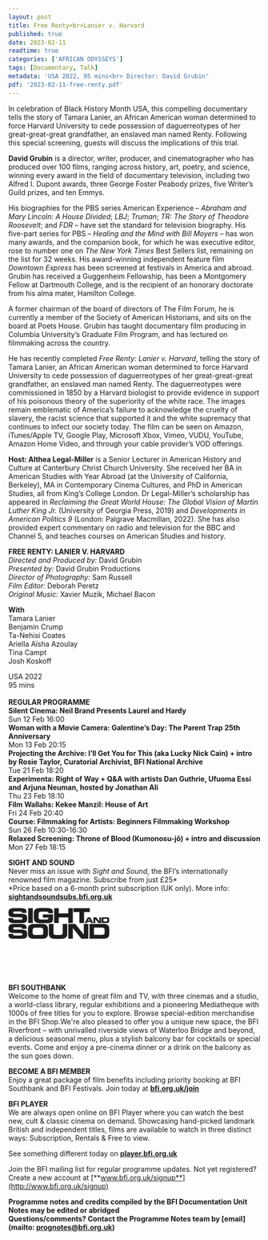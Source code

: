 ```yaml
---
layout: post
title: Free Renty<br>Lanier v. Harvard
published: true
date: 2023-02-11
readtime: true
categories: ['AFRICAN ODYSSEYS']
tags: [Documentary, Talk]
metadata: 'USA 2022, 95 mins<br> Director: David Grubin'
pdf: '2023-02-11-free-renty.pdf'
---
```


In celebration of Black History Month USA, this compelling documentary tells the story of Tamara Lanier, an African American woman determined to force Harvard University to cede possession of daguerreotypes of her great-great-great grandfather, an enslaved man named Renty. Following this special screening, guests will discuss the implications of this trial.

**David Grubin** is a director, writer, producer, and cinematographer who has produced over 100 films, ranging across history, art, poetry, and science, winning every award in the field of documentary television, including two Alfred I. Dupont awards, three George Foster Peabody prizes, five Writer’s Guild prizes, and ten Emmys.

His biographies for the PBS series American Experience ­– _Abraham and Mary Lincoln: A House Divided_; _LBJ_; _Truman_; _TR: The Story of Theodore Roosevelt_; and _FDR_ – have set the standard for television biography. His five-part series for PBS – _Healing and the Mind with Bill Moyers_ – has won many awards, and the companion book, for which he was executive editor, rose to number one on _The New York Times_ Best Sellers list, remaining on the list for 32 weeks. His award-winning independent feature film _Downtown Express_ has been screened at festivals in America and abroad. Grubin has received a Guggenheim Fellowship, has been a Montgomery Fellow at Dartmouth College, and is the recipient of an honorary doctorate from his alma mater, Hamilton College.

A former chairman of the board of directors of The Film Forum, he is currently a member of the Society of American Historians, and sits on the board at Poets House. Grubin has taught documentary film producing in Columbia University’s Graduate Film Program, and has lectured on filmmaking across the country.

He has recently completed _Free Renty: Lanier v. Harvard_, telling the story of Tamara Lanier, an African American woman determined to force Harvard University to cede possession of daguerreotypes of her great-great-great grandfather, an enslaved man named Renty. The daguerreotypes were commissioned in 1850 by a Harvard biologist to provide evidence in support of his poisonous theory of the superiority of the white race. The images remain emblematic of America’s failure to acknowledge the cruelty of slavery, the racist science that supported it and the white supremacy that continues to infect our society today. The film can be seen on Amazon, iTunes/Apple TV, Google Play, Microsoft Xbox, Vimeo, VUDU, YouTube, Amazon Home Video, and through your cable provider’s VOD offerings.  

**Host: Althea Legal-Miller** is a Senior Lecturer in American History and Culture at Canterbury Christ Church University. She received her BA in American Studies with Year Abroad (at the University of California, Berkeley), MA in Contemporary Cinema Cultures, and PhD in American Studies, all from King’s College London. Dr Legal-Miller’s scholarship has appeared in _Reclaiming the Great World House: The Global Vision of Martin Luther King Jr._ (University of Georgia Press, 2019) and _Developments in American Politics 9_ (London: Palgrave Macmillan, 2022). She has also provided expert commentary on radio and television for the BBC and Channel 5, and teaches courses on American Studies and history.  

**FREE RENTY: LANIER V. HARVARD**  
_Directed and Produced by:_ David Grubin  
_Presented by:_ David Grubin Productions  
_Director of Photography:_ Sam Russell  
_Film Editor:_ Deborah Peretz  
_Original Music:_ Xavier Muzik, Michael Bacon  

**With**  
Tamara Lanier  
Benjamin Crump  
Ta-Nehisi Coates  
Ariella Aïsha Azoulay  
Tina Campt  
Josh Koskoff  

USA 2022  
95 mins  
<br>
**REGULAR PROGRAMME**  
**Silent Cinema: Neil Brand Presents Laurel and Hardy**  
Sun 12 Feb 16:00  
**Woman with a Movie Camera: Galentine’s Day: The Parent Trap 25th Anniversary**  
Mon 13 Feb 20:15  
**Projecting the Archive: I’ll Get You for This (aka Lucky Nick Cain) + intro by Rosie Taylor, Curatorial Archivist, BFI National Archive**  
Tue 21 Feb 18:20  
**Experimenta: Right of Way + Q&A with artists Dan Guthrie, Ufuoma Essi and Arjuna Neuman, hosted by Jonathan Ali**  
Thu 23 Feb 18:10  
**Film Wallahs: Kekee Manzil: House of Art**  
Fri 24 Feb 20:40  
**Course: Filmmaking for Artists: Beginners Filmmaking Workshop**  
Sun 26 Feb 10:30-16:30  
**Relaxed Screening: Throne of Blood (Kumonosu-jô) + intro and discussion**  
Mon 27 Feb 18:15  

**SIGHT AND SOUND**<br>
Never miss an issue with _Sight and Sound_, the BFI’s internationally renowned film magazine. Subscribe from just £25*<br>
*Price based on a 6-month print subscription (UK only). More info: [**sightandsoundsubs.bfi.org.uk**](https://sightandsoundsubs.bfi.org.uk/subscribe)

<img style="float: left;" src="/img/sight-and-sound.jpg" width="40%" height="40%"><br><br><br><br><br><br><br><br>

**BFI SOUTHBANK**  
Welcome to the home of great film and TV, with three cinemas and a studio, a world-class library, regular exhibitions and a pioneering Mediatheque with 1000s of free titles for you to explore. Browse special-edition merchandise in the BFI Shop.We&#39;re also pleased to offer you a unique new space, the BFI Riverfront – with unrivalled riverside views of Waterloo Bridge and beyond, a delicious seasonal menu, plus a stylish balcony bar for cocktails or special events. Come and enjoy a pre-cinema dinner or a drink on the balcony as the sun goes down.  

**BECOME A BFI MEMBER**  
Enjoy a great package of film benefits including priority booking at BFI Southbank and BFI Festivals. Join today at [**bfi.org.uk/join**](http://www.bfi.org.uk/join)  

**BFI PLAYER**  
 We are always open online on BFI Player where you can watch the best new, cult &amp; classic cinema on demand. Showcasing hand-picked landmark British and independent titles, films are available to watch in three distinct ways: Subscription, Rentals &amp; Free to view.  

See something different today on [**player.bfi.org.uk**](https://player.bfi.org.uk)  

Join the BFI mailing list for regular programme updates. Not yet registered? Create a new account at [**www.bfi.org.uk/signup**](http://www.bfi.org.uk/signup)

**Programme notes and credits compiled by the BFI Documentation Unit  
Notes may be edited or abridged  
Questions/comments? Contact the Programme Notes team by [email](mailto: prognotes@bfi.org.uk)**
<!--stackedit_data:
eyJoaXN0b3J5IjpbLTkwNDY4ODI3Ml19
-->

